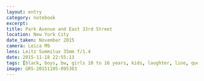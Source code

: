 ```yaml
--- 
layout: entry
category: notebook
excerpt:
title: Park Avenue and East 33rd Street
location: New York City
date_taken: November 2015
camera: Leica M9
lens: Leitz Summilux 35mm f/1.4
date: 2015-11-18 22:55:13
tags: [black, boys, bw, girls 10 to 16 years, kids, laughter, line, queue, school, smile, tie, window]
image: GRS-20151105-095303
---
```

